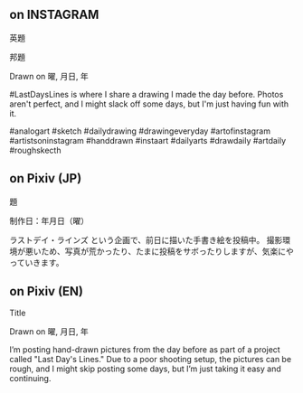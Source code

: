 ## on INSTAGRAM

英題

邦題

Drawn on 曜, 月日, 年

#LastDaysLines is where I share a drawing I made the day before.
Photos aren't perfect, and I might slack off some days, but I'm just having fun with it.

#analogart #sketch #dailydrawing #drawingeveryday #artofinstagram #artistsoninstagram #handdrawn #instaart #dailyarts #drawdaily #artdaily #roughskecth


## on Pixiv (JP)

題

制作日：年月日（曜）

ラストデイ・ラインズ という企画で、前日に描いた手書き絵を投稿中。
撮影環境が悪いため、写真が荒かったり、たまに投稿をサボったりしますが、気楽にやっていきます。


## on Pixiv (EN)

Title

Drawn on 曜, 月日, 年

I’m posting hand-drawn pictures from the day before as part of a project called "Last Day's Lines."
Due to a poor shooting setup, the pictures can be rough, and I might skip posting some days, but I’m just taking it easy and continuing.
